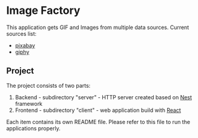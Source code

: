 # Image Factory

This application gets GIF and Images from multiple data sources. Current sources list:
- [pixabay](https://pixabay.com/api/docs/)
- [giphy](https://developers.giphy.com/)

## Project
The project consists of two parts:
1) Backend - subdirectory "server" - HTTP server created based on [Nest](https://github.com/nestjs/nest) framework
2) Frontend - subdirectory "client" - web application build with [React](https://github.com/facebook/create-react-app)

Each item contains its own README file. Please refer to this file to run the applications properly.
